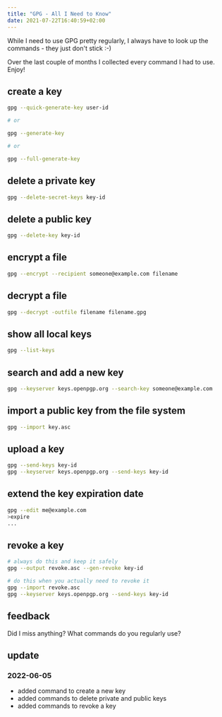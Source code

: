 ```yaml
---
title: "GPG - All I Need to Know"
date: 2021-07-22T16:40:59+02:00
---
```


While I need to use GPG pretty regularly,
I always have to look up the commands - they just don't stick :-)

Over the last couple of months I collected every command I had to use. Enjoy!

## create a key

```bash
gpg --quick-generate-key user-id

# or

gpg --generate-key

# or

gpg --full-generate-key
```

## delete a private key

```bash
gpg --delete-secret-keys key-id
```

## delete a public key

```bash
gpg --delete-key key-id
```

## encrypt a file

```bash
gpg --encrypt --recipient someone@example.com filename
```

## decrypt a file

```bash
gpg --decrypt -outfile filename filename.gpg
```

## show all local keys

```bash
gpg --list-keys
```

## search and add a new key

```bash
gpg --keyserver keys.openpgp.org --search-key someone@example.com
```

## import a public key from the file system

```bash
gpg --import key.asc
```

## upload a key

```bash
gpg --send-keys key-id
gpg --keyserver keys.openpgp.org --send-keys key-id
```

## extend the key expiration date

```bash
gpg --edit me@example.com
>expire
...
```

## revoke a key

```bash
# always do this and keep it safely
gpg --output revoke.asc --gen-revoke key-id

# do this when you actually need to revoke it
gpg --import revoke.asc
gpg --keyserver keys.openpgp.org --send-keys key-id
```


## feedback

Did I miss anything? What commands do you regularly use?

## update

### 2022-06-05

- added command to create a new key
- added commands to delete private and public keys
- added commands to revoke a key
